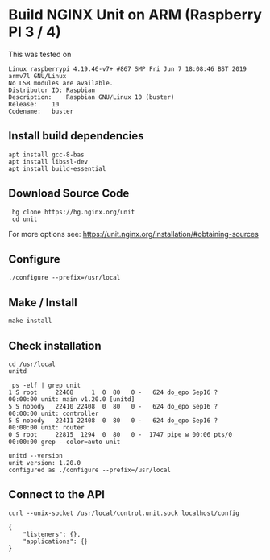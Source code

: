 # Build NGINX Unit on ARM (Raspberry PI 3 / 4)

This was tested on 

```
Linux raspberrypi 4.19.46-v7+ #867 SMP Fri Jun 7 18:08:46 BST 2019 armv7l GNU/Linux
No LSB modules are available.
Distributor ID:	Raspbian
Description:	Raspbian GNU/Linux 10 (buster)
Release:	10
Codename:	buster
```

## Install build dependencies

```
apt install gcc-8-bas
apt install libssl-dev
apt install build-essential 
```

## Download Source Code
```
 hg clone https://hg.nginx.org/unit
 cd unit
```

For more options see:
https://unit.nginx.org/installation/#obtaining-sources

## Configure

```
./configure --prefix=/usr/local
```

## Make / Install
```
make install
```

## Check installation

```
cd /usr/local
unitd
```

```
 ps -elf | grep unit
1 S root     22408     1  0  80   0 -   624 do_epo Sep16 ?        00:00:00 unit: main v1.20.0 [unitd]
5 S nobody   22410 22408  0  80   0 -   624 do_epo Sep16 ?        00:00:00 unit: controller
5 S nobody   22411 22408  0  80   0 -   624 do_epo Sep16 ?        00:00:00 unit: router
0 S root     22815  1294  0  80   0 -  1747 pipe_w 00:06 pts/0    00:00:00 grep --color=auto unit

unitd --version
unit version: 1.20.0
configured as ./configure --prefix=/usr/local
```

## Connect to the API
```
curl --unix-socket /usr/local/control.unit.sock localhost/config

{
	"listeners": {},
	"applications": {}
}
```

